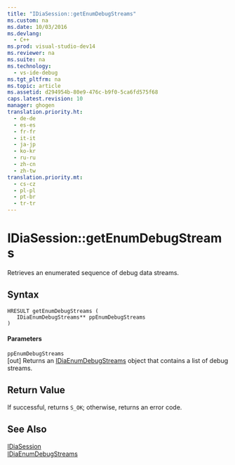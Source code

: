 ```yaml
---
title: "IDiaSession::getEnumDebugStreams"
ms.custom: na
ms.date: 10/03/2016
ms.devlang: 
  - C++
ms.prod: visual-studio-dev14
ms.reviewer: na
ms.suite: na
ms.technology: 
  - vs-ide-debug
ms.tgt_pltfrm: na
ms.topic: article
ms.assetid: d294954b-80e9-476c-b9f0-5ca6fd575f68
caps.latest.revision: 10
manager: ghogen
translation.priority.ht: 
  - de-de
  - es-es
  - fr-fr
  - it-it
  - ja-jp
  - ko-kr
  - ru-ru
  - zh-cn
  - zh-tw
translation.priority.mt: 
  - cs-cz
  - pl-pl
  - pt-br
  - tr-tr
---
```

# IDiaSession::getEnumDebugStreams
Retrieves an enumerated sequence of debug data streams.  
  
## Syntax  
  
```cpp#  
HRESULT getEnumDebugStreams (   
   IDiaEnumDebugStreams** ppEnumDebugStreams  
)  
```  
  
#### Parameters  
 `ppEnumDebugStreams`  
 [out] Returns an [IDiaEnumDebugStreams](../VS_debugger/IDiaEnumDebugStreams.md) object that contains a list of debug streams.  
  
## Return Value  
 If successful, returns `S_OK`; otherwise, returns an error code.  
  
## See Also  
 [IDiaSession](../VS_debugger/IDiaSession.md)   
 [IDiaEnumDebugStreams](../VS_debugger/IDiaEnumDebugStreams.md)